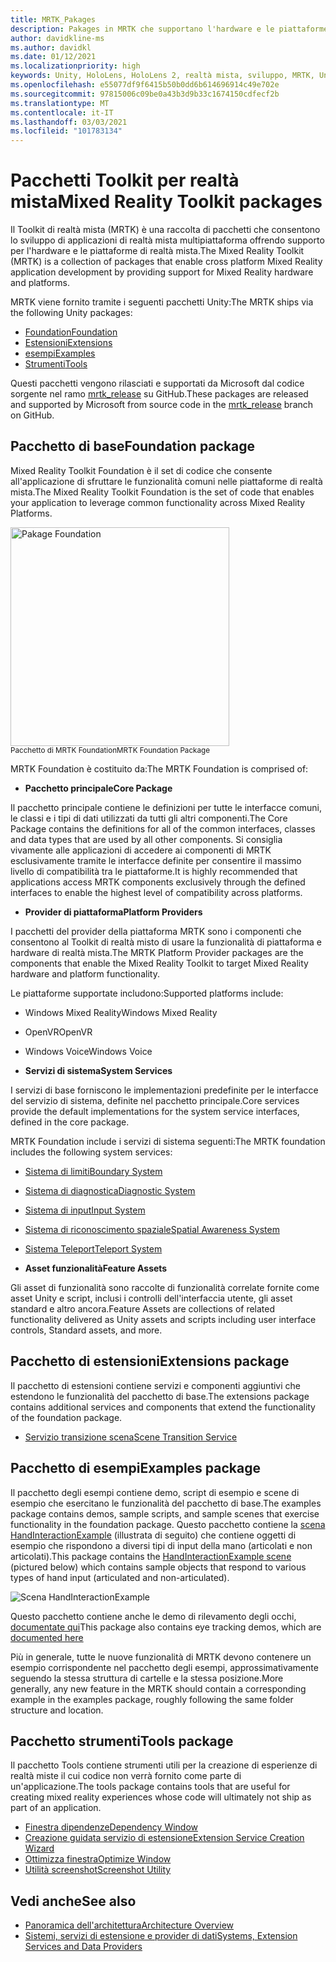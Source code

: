 ```yaml
---
title: MRTK_Pakages
description: Pakages in MRTK che supportano l'hardware e le piattaforme a realtà mista.
author: davidkline-ms
ms.author: davidkl
ms.date: 01/12/2021
ms.localizationpriority: high
keywords: Unity, HoloLens, HoloLens 2, realtà mista, sviluppo, MRTK, Unity pakage Manager,
ms.openlocfilehash: e55077df9f6415b50b0dd6b614696914c49e702e
ms.sourcegitcommit: 97815006c09be0a43b3d9b33c1674150cdfecf2b
ms.translationtype: MT
ms.contentlocale: it-IT
ms.lasthandoff: 03/03/2021
ms.locfileid: "101783134"
---
```

# <a name="mixed-reality-toolkit-packages"></a><span data-ttu-id="21dde-104">Pacchetti Toolkit per realtà mista</span><span class="sxs-lookup"><span data-stu-id="21dde-104">Mixed Reality Toolkit packages</span></span>

<span data-ttu-id="21dde-105">Il Toolkit di realtà mista (MRTK) è una raccolta di pacchetti che consentono lo sviluppo di applicazioni di realtà mista multipiattaforma offrendo supporto per l'hardware e le piattaforme di realtà mista.</span><span class="sxs-lookup"><span data-stu-id="21dde-105">The Mixed Reality Toolkit (MRTK) is a collection of packages that enable cross platform Mixed Reality application development by providing support for Mixed Reality hardware and platforms.</span></span>

<span data-ttu-id="21dde-106">MRTK viene fornito tramite i seguenti pacchetti Unity:</span><span class="sxs-lookup"><span data-stu-id="21dde-106">The MRTK ships via the following Unity packages:</span></span>

- [<span data-ttu-id="21dde-107">Foundation</span><span class="sxs-lookup"><span data-stu-id="21dde-107">Foundation</span></span>](#foundation-package)
- [<span data-ttu-id="21dde-108">Estensioni</span><span class="sxs-lookup"><span data-stu-id="21dde-108">Extensions</span></span>](#extensions-package)
- [<span data-ttu-id="21dde-109">esempi</span><span class="sxs-lookup"><span data-stu-id="21dde-109">Examples</span></span>](#examples-package)
- [<span data-ttu-id="21dde-110">Strumenti</span><span class="sxs-lookup"><span data-stu-id="21dde-110">Tools</span></span>](#tools-package)

<span data-ttu-id="21dde-111">Questi pacchetti vengono rilasciati e supportati da Microsoft dal codice sorgente nel ramo [mrtk_release](https://github.com/Microsoft/MixedRealityToolkit-Unity/tree/mrtk_release) su GitHub.</span><span class="sxs-lookup"><span data-stu-id="21dde-111">These packages are released and supported by Microsoft from source code in the [mrtk_release](https://github.com/Microsoft/MixedRealityToolkit-Unity/tree/mrtk_release) branch on GitHub.</span></span>

## <a name="foundation-package"></a><span data-ttu-id="21dde-112">Pacchetto di base</span><span class="sxs-lookup"><span data-stu-id="21dde-112">Foundation package</span></span>

<span data-ttu-id="21dde-113">Mixed Reality Toolkit Foundation è il set di codice che consente all'applicazione di sfruttare le funzionalità comuni nelle piattaforme di realtà mista.</span><span class="sxs-lookup"><span data-stu-id="21dde-113">The Mixed Reality Toolkit Foundation is the set of code that enables your application to leverage common functionality across Mixed Reality Platforms.</span></span>

<img src="../features//Images/Input/MRTK_Package_Foundation.png" width="350px" alt="Pakage Foundation" style="display:block;">  
<span data-ttu-id="21dde-114"><sup>Pacchetto di MRTK Foundation</sup></span><span class="sxs-lookup"><span data-stu-id="21dde-114"><sup>MRTK Foundation Package</sup></span></span>

<span data-ttu-id="21dde-115">MRTK Foundation è costituito da:</span><span class="sxs-lookup"><span data-stu-id="21dde-115">The MRTK Foundation is comprised of:</span></span>

- <span data-ttu-id="21dde-116">**Pacchetto principale**</span><span class="sxs-lookup"><span data-stu-id="21dde-116">**Core Package**</span></span>

<span data-ttu-id="21dde-117">Il pacchetto principale contiene le definizioni per tutte le interfacce comuni, le classi e i tipi di dati utilizzati da tutti gli altri componenti.</span><span class="sxs-lookup"><span data-stu-id="21dde-117">The Core Package contains the definitions for all of the common interfaces, classes and data types that are used by all other components.</span></span> <span data-ttu-id="21dde-118">Si consiglia vivamente alle applicazioni di accedere ai componenti di MRTK esclusivamente tramite le interfacce definite per consentire il massimo livello di compatibilità tra le piattaforme.</span><span class="sxs-lookup"><span data-stu-id="21dde-118">It is highly recommended that applications access MRTK components exclusively through the defined interfaces to enable the highest level of compatibility across platforms.</span></span>

- <span data-ttu-id="21dde-119">**Provider di piattaforma**</span><span class="sxs-lookup"><span data-stu-id="21dde-119">**Platform Providers**</span></span>

<span data-ttu-id="21dde-120">I pacchetti del provider della piattaforma MRTK sono i componenti che consentono al Toolkit di realtà misto di usare la funzionalità di piattaforma e hardware di realtà mista.</span><span class="sxs-lookup"><span data-stu-id="21dde-120">The MRTK Platform Provider packages are the components that enable the Mixed Reality Toolkit to target Mixed Reality hardware and platform functionality.</span></span>

<span data-ttu-id="21dde-121">Le piattaforme supportate includono:</span><span class="sxs-lookup"><span data-stu-id="21dde-121">Supported platforms include:</span></span>

- <span data-ttu-id="21dde-122">Windows Mixed Reality</span><span class="sxs-lookup"><span data-stu-id="21dde-122">Windows Mixed Reality</span></span>
- <span data-ttu-id="21dde-123">OpenVR</span><span class="sxs-lookup"><span data-stu-id="21dde-123">OpenVR</span></span>
- <span data-ttu-id="21dde-124">Windows Voice</span><span class="sxs-lookup"><span data-stu-id="21dde-124">Windows Voice</span></span>

- <span data-ttu-id="21dde-125">**Servizi di sistema**</span><span class="sxs-lookup"><span data-stu-id="21dde-125">**System Services**</span></span>

<span data-ttu-id="21dde-126">I servizi di base forniscono le implementazioni predefinite per le interfacce del servizio di sistema, definite nel pacchetto principale.</span><span class="sxs-lookup"><span data-stu-id="21dde-126">Core services provide the default implementations for the system service interfaces, defined in the core package.</span></span>

<span data-ttu-id="21dde-127">MRTK Foundation include i servizi di sistema seguenti:</span><span class="sxs-lookup"><span data-stu-id="21dde-127">The MRTK foundation includes the following system services:</span></span>

- [<span data-ttu-id="21dde-128">Sistema di limiti</span><span class="sxs-lookup"><span data-stu-id="21dde-128">Boundary System</span></span>](../features/Boundary/BoundarySystemGettingStarted.md)
- [<span data-ttu-id="21dde-129">Sistema di diagnostica</span><span class="sxs-lookup"><span data-stu-id="21dde-129">Diagnostic System</span></span>](../features/Diagnostics/DiagnosticsSystemGettingStarted.md)
- [<span data-ttu-id="21dde-130">Sistema di input</span><span class="sxs-lookup"><span data-stu-id="21dde-130">Input System</span></span>](../features/Input/Overview.md)
- [<span data-ttu-id="21dde-131">Sistema di riconoscimento spaziale</span><span class="sxs-lookup"><span data-stu-id="21dde-131">Spatial Awareness System</span></span>](../features/SpatialAwareness/SpatialAwarenessGettingStarted.md)
- [<span data-ttu-id="21dde-132">Sistema Teleport</span><span class="sxs-lookup"><span data-stu-id="21dde-132">Teleport System</span></span>](../features/TeleportSystem/Overview.md)

- <span data-ttu-id="21dde-133">**Asset funzionalità**</span><span class="sxs-lookup"><span data-stu-id="21dde-133">**Feature Assets**</span></span>

<span data-ttu-id="21dde-134">Gli asset di funzionalità sono raccolte di funzionalità correlate fornite come asset Unity e script, inclusi i controlli dell'interfaccia utente, gli asset standard e altro ancora.</span><span class="sxs-lookup"><span data-stu-id="21dde-134">Feature Assets are collections of related functionality delivered as Unity assets and scripts including user interface controls, Standard assets, and more.</span></span>

## <a name="extensions-package"></a><span data-ttu-id="21dde-135">Pacchetto di estensioni</span><span class="sxs-lookup"><span data-stu-id="21dde-135">Extensions package</span></span>

<span data-ttu-id="21dde-136">Il pacchetto di estensioni contiene servizi e componenti aggiuntivi che estendono le funzionalità del pacchetto di base.</span><span class="sxs-lookup"><span data-stu-id="21dde-136">The extensions package contains additional services and components that extend the functionality of the foundation package.</span></span>

- [<span data-ttu-id="21dde-137">Servizio transizione scena</span><span class="sxs-lookup"><span data-stu-id="21dde-137">Scene Transition Service</span></span>](../features/Extensions/SceneTransitionService/SceneTransitionServiceOverview.md)

## <a name="examples-package"></a><span data-ttu-id="21dde-138">Pacchetto di esempi</span><span class="sxs-lookup"><span data-stu-id="21dde-138">Examples package</span></span>

<span data-ttu-id="21dde-139">Il pacchetto degli esempi contiene demo, script di esempio e scene di esempio che esercitano le funzionalità del pacchetto di base.</span><span class="sxs-lookup"><span data-stu-id="21dde-139">The examples package contains demos, sample scripts, and sample scenes that exercise functionality in the foundation package.</span></span> <span data-ttu-id="21dde-140">Questo pacchetto contiene la [scena HandInteractionExample](../features/README_HandInteractionExamples.md) (illustrata di seguito) che contiene oggetti di esempio che rispondono a diversi tipi di input della mano (articolati e non articolati).</span><span class="sxs-lookup"><span data-stu-id="21dde-140">This package contains the [HandInteractionExample scene](../features/README_HandInteractionExamples.md) (pictured below) which contains sample objects that respond to various types of hand input (articulated and non-articulated).</span></span>

![Scena HandInteractionExample](../features/Images/MRTK_Examples.png)

<span data-ttu-id="21dde-142">Questo pacchetto contiene anche le demo di rilevamento degli occhi, [documentate qui](../features/EyeTracking/EyeTracking_ExamplesOverview.md)</span><span class="sxs-lookup"><span data-stu-id="21dde-142">This package also contains eye tracking demos, which are [documented here](../features/EyeTracking/EyeTracking_ExamplesOverview.md)</span></span>

<span data-ttu-id="21dde-143">Più in generale, tutte le nuove funzionalità di MRTK devono contenere un esempio corrispondente nel pacchetto degli esempi, approssimativamente seguendo la stessa struttura di cartelle e la stessa posizione.</span><span class="sxs-lookup"><span data-stu-id="21dde-143">More generally, any new feature in the MRTK should contain a corresponding example in the examples package, roughly following the same folder structure and location.</span></span>

## <a name="tools-package"></a><span data-ttu-id="21dde-144">Pacchetto strumenti</span><span class="sxs-lookup"><span data-stu-id="21dde-144">Tools package</span></span>

<span data-ttu-id="21dde-145">Il pacchetto Tools contiene strumenti utili per la creazione di esperienze di realtà miste il cui codice non verrà fornito come parte di un'applicazione.</span><span class="sxs-lookup"><span data-stu-id="21dde-145">The tools package contains tools that are useful for creating mixed reality experiences whose code will ultimately not ship as part of an application.</span></span>

- [<span data-ttu-id="21dde-146">Finestra dipendenze</span><span class="sxs-lookup"><span data-stu-id="21dde-146">Dependency Window</span></span>](../features/Tools/DependencyWindow.md)
- [<span data-ttu-id="21dde-147">Creazione guidata servizio di estensione</span><span class="sxs-lookup"><span data-stu-id="21dde-147">Extension Service Creation Wizard</span></span>](../features/Tools/ExtensionServiceCreationWizard.md)
- [<span data-ttu-id="21dde-148">Ottimizza finestra</span><span class="sxs-lookup"><span data-stu-id="21dde-148">Optimize Window</span></span>](../features/Tools/OptimizeWindow.md)
- [<span data-ttu-id="21dde-149">Utilità screenshot</span><span class="sxs-lookup"><span data-stu-id="21dde-149">Screenshot Utility</span></span>](../features/Tools/ScreenshotUtility.md)

## <a name="see-also"></a><span data-ttu-id="21dde-150">Vedi anche</span><span class="sxs-lookup"><span data-stu-id="21dde-150">See also</span></span>

- [<span data-ttu-id="21dde-151">Panoramica dell'architettura</span><span class="sxs-lookup"><span data-stu-id="21dde-151">Architecture Overview</span></span>](../Architecture/Overview.md)
- [<span data-ttu-id="21dde-152">Sistemi, servizi di estensione e provider di dati</span><span class="sxs-lookup"><span data-stu-id="21dde-152">Systems, Extension Services and Data Providers</span></span>](../Architecture/SystemsExtensionsProviders.md)
